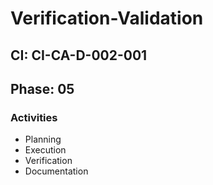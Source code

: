 # Verification-Validation

## CI: CI-CA-D-002-001
## Phase: 05

### Activities
- Planning
- Execution
- Verification
- Documentation
